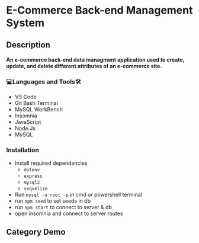 # E-Commerce Back-end Management System

<h2>Description<br><h4>An e-commerce back-end data managment application used to create, update, and delete different attributes of an e-commerce site.
  
<h3 align="left">💻Languages and Tools🛠️</h3>

- VS Code
- Git Bash Terminal
- MySQL WorkBench
- Insomnia
- JavaScript
- Node.Js
- MySQL

<h3 align="left">Installation</h3>
 
* Install required dependencies
  * ```dotenv```
  * ```express```
  * ```mysql2```
  * ```sequelize```
* Run ```mysql -u root -p``` in cmd or powershell terminal
* run ```npm seed``` to set seeds in db
* run ```npm start``` to connect to server & db
* open insomnia and connect to server routes

<h2>Category Demo<h2>
  

